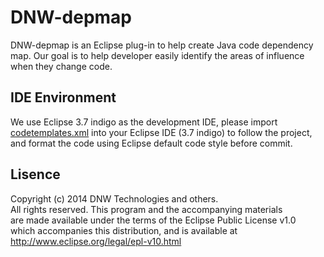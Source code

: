 DNW-depmap
=============

DNW-depmap is an Eclipse plug-in to help create Java code dependency map. Our goal is to help developer easily identify the areas of influence when they change code.

IDE Environment
---------------
We use Eclipse 3.7 indigo as the development IDE, please import [codetemplates.xml](https://github.com/manbaum/dnw-depmap/blob/develop/codetemplates.xml) into your Eclipse IDE (3.7 indigo) to follow the project, and format the code using Eclipse default code style before commit.

Lisence
-------
Copyright (c) 2014 DNW Technologies and others.<br/>
All rights reserved. This program and the accompanying materials<br/>
are made available under the terms of the Eclipse Public License v1.0<br/>
which accompanies this distribution, and is available at<br/>
http://www.eclipse.org/legal/epl-v10.html
